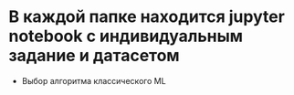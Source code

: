 # В каждой папке находится jupyter notebook с индивидуальным задание и датасетом

* Выбор алгоритма классического ML
